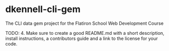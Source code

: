 # dkennell-cli-gem
The CLI data gem project for the Flatiron School Web Development Course

TODO: 4. Make sure to create a good README.md with a short description, install instructions, a contributors guide and a link to the license for your code.
